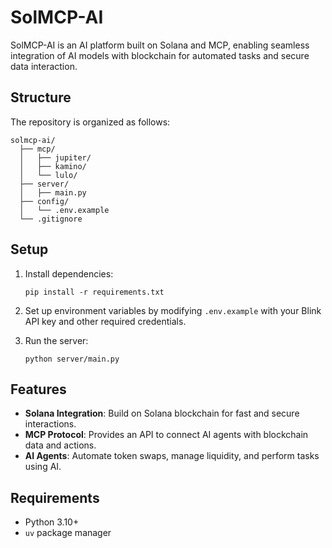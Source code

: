 
# SolMCP-AI

SolMCP-AI is an AI platform built on Solana and MCP, enabling seamless integration of AI models with blockchain for automated tasks and secure data interaction.

## Structure

The repository is organized as follows:

```
solmcp-ai/
  ├── mcp/
  │   ├── jupiter/
  │   ├── kamino/
  │   └── lulo/
  ├── server/
  │   ├── main.py
  ├── config/
  │   └── .env.example
  └── .gitignore
```

## Setup

1. Install dependencies:
   ```
   pip install -r requirements.txt
   ```

2. Set up environment variables by modifying `.env.example` with your Blink API key and other required credentials.

3. Run the server:
   ```
   python server/main.py
   ```

## Features

- **Solana Integration**: Build on Solana blockchain for fast and secure interactions.
- **MCP Protocol**: Provides an API to connect AI agents with blockchain data and actions.
- **AI Agents**: Automate token swaps, manage liquidity, and perform tasks using AI.

## Requirements

- Python 3.10+
- `uv` package manager
